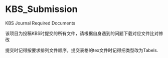 # KBS_Submission
KBS Journal Required Documents  

该项目为投稿KBS时提交的所有文件，请根据自身遇到的问题下载对应文件比对修改  

提交时记得按要求排列文件顺序，提交表格的tex文件时记得把类型改为Tabels.  

